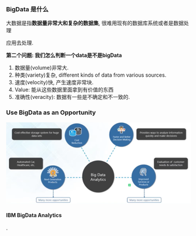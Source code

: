 ### BigData 是什么

大数据是指**数据量非常大和复杂的数据集**, 很难用现有的数据库系统或者是数据处理

应用去处理.

**第二个问题: 我们怎么判断一个data是不是bigData**

1. 数据量(volume)非常大.
2. 种类(variety)复杂, different kinds of data from various sources.
3. 速度(velocity)快, 产生速度非常块.
4. Value: 能从这些数据里面拿到有价值的东西
5. 准确性(veracity): 数据有一些是不确定和不一致的.

### Use BigData as an Opportunity

<img src="learn_hadoop_in_10_hours.assets/image-20200809211228540.png" alt="image-20200809211228540" style="zoom:50%;" />

#### IBM BigData Analytics
.
